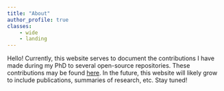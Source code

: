 ```yaml
---
title: "About"
author_profile: true
classes: 
    - wide
    - landing
---
```


Hello! Currently, this website serves to document the contributions I have made during my PhD to several open-source
repositories. These contributions may be found [here](/_pages/contributions.md). In the future, this website will likely grow to include
publications, summaries of research, etc. Stay tuned!